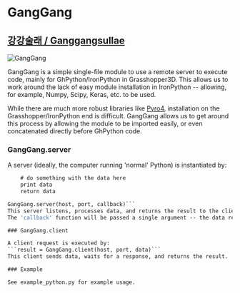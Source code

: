 # GangGang 
## [강강술래 / Ganggangsullae](https://en.wikipedia.org/wiki/Ganggangsullae)
![GangGang](http://i.imgur.com/h6BLLLE.jpg)

GangGang is a simple single-file module to use a remote server to execute code, mainly for GhPython/IronPython in Grasshopper3D.
This allows us to work around the lack of easy module installation in IronPython -- allowing, for example, Numpy, Scipy, Keras, etc. to be used.

While there are much more robust libraries like [Pyro4](https://github.com/irmen/Pyro4/), installation on the Grasshopper/IronPython end is difficult. GangGang allows us to get around this process by allowing the module to be imported easily, or even concatenated directly before GhPython code.

### GangGang.server

A server (ideally, the computer running 'normal' Python) is instantiated by:
```def callback(data):
    # do something with the data here
    print data
    return data

GangGang.server(host, port, callback)```
This server listens, processes data, and returns the result to the client.
The 'callback' function will be passed a single argument -- the data recieved from the client.

### GangGang.client

A client request is executed by:
```result = GangGang.client(host, port, data)```
This client sends data, waits for a response, and returns the result.

### Example

See example_python.py for example usage.



